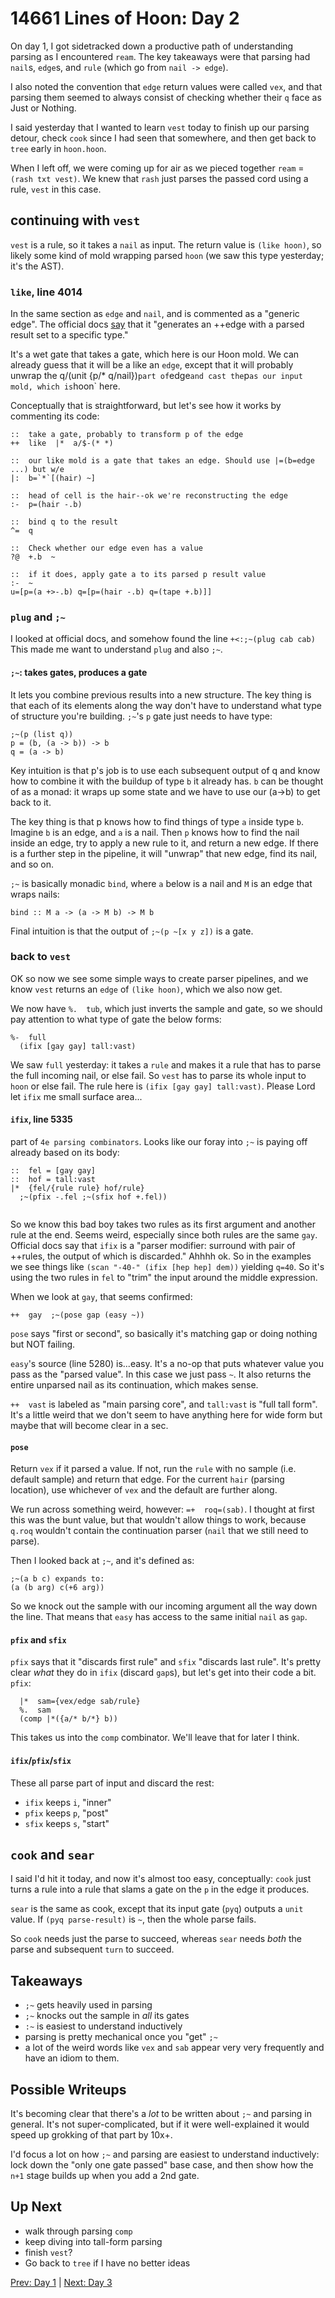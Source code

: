 # 14661 Lines of Hoon: Day 2
On day 1, I got sidetracked down a productive path of understanding parsing as I encountered `ream`. The key takeaways were that parsing had `nail`s, `edge`s, and `rule` (which go from `nail -> edge`).

I also noted the convention that `edge` return values were called `vex`, and that parsing them seemed to always consist of checking whether their `q` face as Just or Nothing.

I said yesterday that I wanted to learn `vest` today to finish up our parsing detour, check `cook` since I had seen that somewhere, and then get back to `tree` early in `hoon.hoon`.

When I left off, we were coming up for air as we pieced together `ream` = `(rash txt vest)`. We knew that `rash` just parses the passed cord using a rule, `vest` in this case.

## continuing with `vest`
`vest` is a rule, so it takes a `nail` as input. The return value is `(like hoon)`, so likely some kind of mold wrapping parsed `hoon` (we saw this type yesterday; it's the AST).

### `like`, line 4014
In the same section as `edge` and `nail`, and is commented as a "generic edge".  The official docs [say](https://urbit.org/docs/reference/library/3g/#like) that it "generates an ++edge with a parsed result set to a specific type."

It's a wet gate that takes a gate, which here is our Hoon mold. We can already guess that it will be a like an `edge`, except that it will probably unwrap the q/(unit {p/* q/nail})` part of `edge` and cast the `p` as our input mold, which is `hoon` here.

Conceptually that is straightforward, but let's see how it works by commenting its code:
```
::  take a gate, probably to transform p of the edge
++  like  |*  a/$-(* *)

::  our like mold is a gate that takes an edge. Should use |=(b=edge ...) but w/e
|:  b=`*`[(hair) ~]

::  head of cell is the hair--ok we're reconstructing the edge
:-  p=(hair -.b)

::  bind q to the result
^=  q

::  Check whether our edge even has a value
?@  +.b  ~

::  if it does, apply gate a to its parsed p result value
:-  ~
u=[p=(a +>-.b) q=[p=(hair -.b) q=(tape +.b)]]
```

### `plug` and `;~`
I looked at official docs, and somehow found the line `+<:;~(plug cab cab)`
This made me want to understand `plug` and also `;~`. 

#### `;~`: takes gates, produces a gate
It lets you combine previous results into a new structure. The key thing is that each of its elements along the way don't have to understand what type of structure you're building.
`;~`'s `p` gate just needs to have type:
```
;~(p (list q))
p = (b, (a -> b)) -> b
q = (a -> b)
```
Key intuition is that p's job is to use each subsequent output of q and know how to combine it with the buildup of type `b` it already has. `b` can be thought of as a monad: it wraps up some state and we have to use our (a->b) to get back to it.

The key thing is that p knows how to find things of type `a` inside type `b`.
Imagine `b` is an edge, and `a` is a nail. Then `p` knows how to find the nail inside an edge, try to apply a new rule to it, and return a new edge. If there is a further step in the pipeline, it will "unwrap" that new edge, find its nail, and so on.

`;~` is basically monadic `bind`, where `a` below is a nail and `M` is an edge that wraps nails:
```
bind :: M a -> (a -> M b) -> M b
```
Final intuition is that the output of `;~(p ~[x y z])` is a gate.

### back to `vest`
OK so now we see some simple ways to create parser pipelines, and we know `vest` returns an `edge` of `(like hoon)`, which we also now get.

We now have `%.  tub`, which just inverts the sample and gate, so we should pay attention to what type of gate the below forms:
```
%-  full
  (ifix [gay gay] tall:vast)
```

We saw `full` yesterday: it takes a `rule` and makes it a rule that has to parse the full incoming nail, or else fail. So `vest` has to parse its whole input to `hoon` or else fail.  The rule here is `(ifix [gay gay] tall:vast)`. Please Lord let `ifix` me small surface area...

#### `ifix`, line 5335
part of `4e parsing combinators`. Looks like our foray into `;~` is paying off already based on its body:
```
::  fel = [gay gay]
::  hof = tall:vast
|*  {fel/{rule rule} hof/rule}
  ;~(pfix -.fel ;~(sfix hof +.fel))
  
```
So we know this bad boy takes two rules as its first argument and another rule at the end. Seems weird, especially since both rules are the same `gay`. Official docs say that `ifix` is a "parser modifier: surround with pair of ++rules, the output of which is discarded."  Ahhhh ok. So in the examples we see things like `(scan "-40-" (ifix [hep hep] dem))` yielding `q=40`. So it's using the two rules in `fel` to "trim" the input around the middle expression.

When we look at `gay`, that seems confirmed:
```
++  gay  ;~(pose gap (easy ~))
```
`pose` says "first or second", so basically it's matching gap or doing nothing but NOT failing. 

`easy`'s source (line 5280) is...easy. It's a no-op that puts whatever value you pass as the "parsed value". In this case we just pass `~`. It also returns the entire unparsed nail as its continuation, which makes sense.

`++  vast` is labeled as "main parsing core", and `tall:vast` is "full tall form". It's a little weird that we don't seem to have anything here for wide form but maybe that will become clear in a sec.

#### `pose`
Return `vex` if it parsed a value. If not, run the `rule` with no sample (i.e. default sample) and return that edge. For the current `hair` (parsing location), use whichever of `vex` and the default are further along.

We run across something weird, however: `=+  roq=(sab)`. I thought at first this was the bunt value, but that wouldn't allow things to work, because `q.roq` wouldn't contain the continuation parser (`nail` that we still need to parse).

Then I looked back at `;~`, and it's defined as:
```
;~(a b c) expands to:
(a (b arg) c(+6 arg))
```
So we knock out the sample with our incoming argument all the way down the line. That means that `easy` has access to the same initial `nail` as `gap`.

#### `pfix` and `sfix`
`pfix` says that it "discards first rule" and `sfix` "discards last rule". It's pretty clear *what* they do in `ifix` (discard `gap`s), but let's get into their code a bit. `pfix`:
```
  |*  sam={vex/edge sab/rule}
  %.  sam
  (comp |*({a/* b/*} b))
```
This takes us into the `comp` combinator. We'll leave that for later I think.

#### `ifix`/`pfix`/`sfix`
These all parse part of input and discard the rest:
* `ifix` keeps `i`, "inner"
* `pfix` keeps `p`, "post"
* `sfix` keeps `s`, "start"

## `cook` and `sear`
I said I'd hit it today, and now it's almost too easy, conceptually: `cook` just turns a rule into a rule that slams a gate on the `p` in the edge it produces.

`sear` is the same as cook, except that its input gate (`pyq`) outputs a `unit` value. If `(pyq parse-result)` is `~`, then the whole parse fails.

So `cook` needs just the parse to succeed, whereas `sear` needs *both* the parse and subsequent `turn` to succeed.

## Takeaways
* `;~` gets heavily used in parsing
* `;~` knocks out the sample in *all* its gates
* `:~` is easiest to understand inductively
* parsing is pretty mechanical once you "get" `;~`
* a lot of the weird words like `vex` and `sab` appear very very frequently and have an idiom to them.

## Possible Writeups
It's becoming clear that there's a *lot* to be written about `;~` and parsing in general. It's not super-complicated, but if it were well-explained it would speed up grokking of that part by 10x+.

I'd focus a lot on how `;~` and parsing are easiest to understand inductively: lock down the "only one gate passed" base case, and then show how the `n+1` stage builds up when you add a 2nd gate.

## Up Next
* walk through parsing `comp`
* keep diving into tall-form parsing
* finish `vest`?
* Go back to `tree` if I have no better ideas

[Prev: Day 1](hoon1.md) | [Next: Day 3](hoon3.md)
